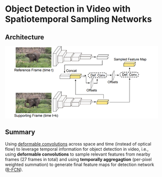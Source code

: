 # Object Detection in Video with Spatiotemporal Sampling Networks

## Architecture

![](imgs/STSN.png)

## Summary

Using [deformable convolutions](https://arxiv.org/abs/1703.06211)  across space and time (instead of optical flow) to leverage temporal information for object detection in video, i.e., using **deformable convolutions** to sample relevant features from nearby frames (27 frames in total) and using **temporally aggregagtion** (per-pixel weighted summation) to generate final feature maps for detection network ([R-FCN](https://arxiv.org/abs/1605.06409)).
